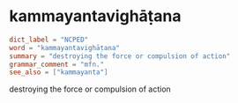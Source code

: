 # kammayantavighāṭana

``` toml
dict_label = "NCPED"
word = "kammayantavighāṭana"
summary = "destroying the force or compulsion of action"
grammar_comment = "mfn."
see_also = ["kammayanta"]
```

destroying the force or compulsion of action

